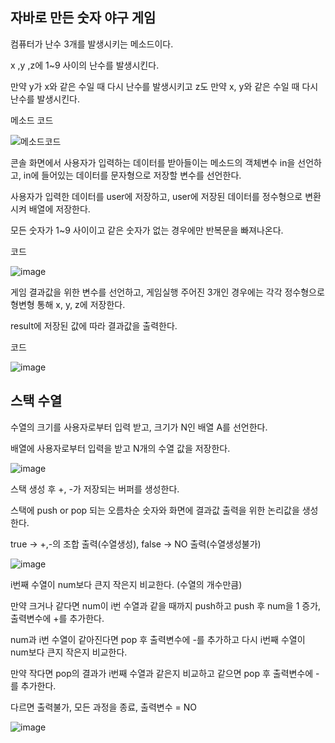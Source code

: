 ## 자바로 만든 숫자 야구 게임

컴퓨터가 난수 3개를 발생시키는 메소드이다. 

x ,y ,z에 1~9 사이의 난수를 발생시킨다.

만약 y가 x와 같은 수일 때 다시 난수를 발생시키고 z도 만약 x, y와 같은 수일 때 다시 난수를 발생시킨다.

메소드 코드


![메소드코드](https://github.com/ijijijijiji/JAVA/assets/129851513/aa510022-869f-4063-ad59-d03c6f6d4ce7)

콘솔 화면에서 사용자가 입력하는 데이터를 받아들이는 메소드의 객체변수 in을 선언하고, in에 들어있는 데이터를 문자형으로 저장할 변수를 선언한다.

사용자가 입력한 데이터를 user에 저장하고, user에 저장된 데이터를 정수형으로 변환시켜 배열에 저장한다.

모든 숫자가 1~9 사이이고 같은 숫자가 없는 경우에만 반복문을 빠져나온다.

코드

![image](https://github.com/ijijijijiji/JAVA/assets/129851513/9ac75f07-45a5-4a17-bd39-d71a14700b64)

게임 결과값을 위한 변수를 선언하고, 게임실행 주어진 3개인 경우에는 각각 정수형으로 형변형 통해 x, y, z에 저장한다.

result에 저장된 값에 따라 결과값을 출력한다.

코드

![image](https://github.com/ijijijijiji/JAVA/assets/129851513/738aec0a-828e-468d-b352-969b22e73868)

## 스택 수열

수열의 크기를 사용자로부터 입력 받고, 크기가 N인 배열 A를 선언한다.

배열에 사용자로부터 입력을 받고 N개의 수열 값을 저장한다.

![image](https://github.com/ijijijijiji/JAVA/assets/129851513/c4219e3f-6baa-4db0-8911-40b45c3be0cc)

스택 생성 후 +, -가  저장되는 버퍼를 생성한다.

스택에 push or pop 되는 오름차순 숫자와 화면에 결과값 출력을 위한 논리값을 생성한다.

true -> +,-의 조합 출력(수열생성), false -> NO 출력(수열생성불가)

![image](https://github.com/ijijijijiji/JAVA/assets/129851513/1d6c0878-2100-4a65-8755-0acd89d1533f)

i번째 수열이 num보다 큰지 작은지 비교한다. (수열의 개수만큼)

만약 크거나 같다면 num이 i번 수열과 같을 때까지 push하고 push 후 num을 1 증가, 출력변수에 +를 추가한다.

num과 i번 수열이 같아진다면 pop 후 출력변수에 -를 추가하고 다시 i번째 수열이 num보다 큰지 작은지 비교한다.

만약 작다면 pop의 결과가 i번째 수열과 같은지 비교하고 같으면 pop 후 출력변수에 -를 추가한다.

다르면 출력불가, 모든 과정을 종료, 출력변수 = NO

![image](https://github.com/ijijijijiji/JAVA/assets/129851513/e6685c81-b67e-4dc4-afeb-4ea73623be19)
